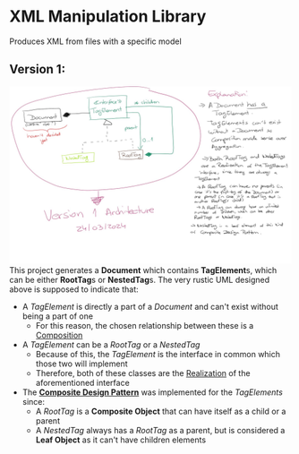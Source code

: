 # XML Manipulation Library
Produces XML from files with a specific model

## Version 1:
![Image](src/main/resources/architecture_v1.jpg)
This project generates a **Document** which contains **TagElement**s, which can be either **RootTag**s or **NestedTag**s.
The very rustic UML designed above is supposed to indicate that:
- A *TagElement* is directly a part of a *Document* and can't exist without being a part of one
  - For this reason, the chosen relationship between these is a <u>Composition</u>
- A *TagElement* can be a *RootTag* or a *NestedTag*
  - Because of this, the *TagElement* is the interface in common which those two will implement
  - Therefore, both of these classes are the <u>Realization</u> of the aforementioned interface
- The **<u>Composite Design Pattern</u>** was implemented for the *TagElements* since:
  - A *RootTag* is a **Composite Object** that can have itself as a child or a parent
  - A *NestedTag* always has a *RootTag* as a parent, but is considered a **Leaf Object** as it can't have children elements
